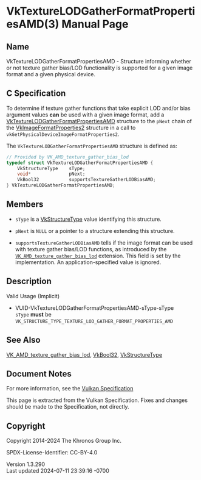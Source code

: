 # VkTextureLODGatherFormatPropertiesAMD(3) Manual Page

## Name

VkTextureLODGatherFormatPropertiesAMD - Structure informing whether or
not texture gather bias/LOD functionality is supported for a given image
format and a given physical device.



## <a href="#_c_specification" class="anchor"></a>C Specification

To determine if texture gather functions that take explicit LOD and/or
bias argument values **can** be used with a given image format, add a
[VkTextureLODGatherFormatPropertiesAMD](https://registry.khronos.org/vulkan/specs/1.3-extensions/man/html/VkTextureLODGatherFormatPropertiesAMD.html)
structure to the `pNext` chain of the
[VkImageFormatProperties2](https://registry.khronos.org/vulkan/specs/1.3-extensions/man/html/VkImageFormatProperties2.html) structure in a
call to `vkGetPhysicalDeviceImageFormatProperties2`.

The `VkTextureLODGatherFormatPropertiesAMD` structure is defined as:

``` c
// Provided by VK_AMD_texture_gather_bias_lod
typedef struct VkTextureLODGatherFormatPropertiesAMD {
    VkStructureType    sType;
    void*              pNext;
    VkBool32           supportsTextureGatherLODBiasAMD;
} VkTextureLODGatherFormatPropertiesAMD;
```

## <a href="#_members" class="anchor"></a>Members

- `sType` is a [VkStructureType](https://registry.khronos.org/vulkan/specs/1.3-extensions/man/html/VkStructureType.html) value identifying
  this structure.

- `pNext` is `NULL` or a pointer to a structure extending this
  structure.

- `supportsTextureGatherLODBiasAMD` tells if the image format can be
  used with texture gather bias/LOD functions, as introduced by the
  [`VK_AMD_texture_gather_bias_lod`](https://registry.khronos.org/vulkan/specs/1.3-extensions/man/html/VK_AMD_texture_gather_bias_lod.html)
  extension. This field is set by the implementation. An
  application-specified value is ignored.

## <a href="#_description" class="anchor"></a>Description

Valid Usage (Implicit)

- <a href="#VUID-VkTextureLODGatherFormatPropertiesAMD-sType-sType"
  id="VUID-VkTextureLODGatherFormatPropertiesAMD-sType-sType"></a>
  VUID-VkTextureLODGatherFormatPropertiesAMD-sType-sType  
  `sType` **must** be
  `VK_STRUCTURE_TYPE_TEXTURE_LOD_GATHER_FORMAT_PROPERTIES_AMD`

## <a href="#_see_also" class="anchor"></a>See Also

[VK_AMD_texture_gather_bias_lod](https://registry.khronos.org/vulkan/specs/1.3-extensions/man/html/VK_AMD_texture_gather_bias_lod.html),
[VkBool32](https://registry.khronos.org/vulkan/specs/1.3-extensions/man/html/VkBool32.html), [VkStructureType](https://registry.khronos.org/vulkan/specs/1.3-extensions/man/html/VkStructureType.html)

## <a href="#_document_notes" class="anchor"></a>Document Notes

For more information, see the <a
href="https://registry.khronos.org/vulkan/specs/1.3-extensions/html/vkspec.html#VkTextureLODGatherFormatPropertiesAMD"
target="_blank" rel="noopener">Vulkan Specification</a>

This page is extracted from the Vulkan Specification. Fixes and changes
should be made to the Specification, not directly.

## <a href="#_copyright" class="anchor"></a>Copyright

Copyright 2014-2024 The Khronos Group Inc.

SPDX-License-Identifier: CC-BY-4.0

Version 1.3.290  
Last updated 2024-07-11 23:39:16 -0700
